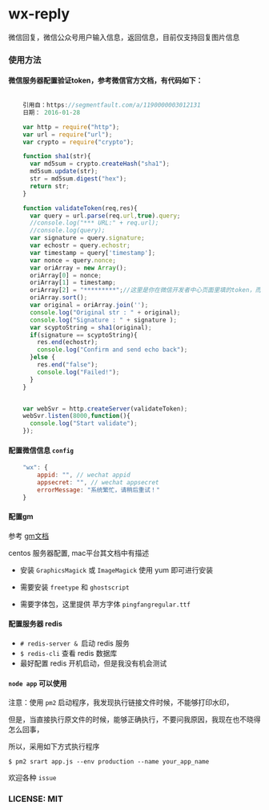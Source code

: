# wx-reply
微信回复，微信公众号用户输入信息，返回信息，目前仅支持回复图片信息


### 使用方法
#### 微信服务器配置验证token，参考微信官方文档，有代码如下：

```javascript

    引用自：https://segmentfault.com/a/1190000003012131 
	日期： 2016-01-28

	var http = require("http");
	var url = require("url");
	var crypto = require("crypto");

	function sha1(str){
	  var md5sum = crypto.createHash("sha1");
	  md5sum.update(str);
	  str = md5sum.digest("hex");
	  return str;
	}

	function validateToken(req,res){
	  var query = url.parse(req.url,true).query;
	  //console.log("*** URL:" + req.url);
	  //console.log(query);
	  var signature = query.signature;
	  var echostr = query.echostr;
	  var timestamp = query['timestamp'];
	  var nonce = query.nonce;
	  var oriArray = new Array();
	  oriArray[0] = nonce;
	  oriArray[1] = timestamp;
	  oriArray[2] = "*********";//这里是你在微信开发者中心页面里填的token，而不是****
	  oriArray.sort();
	  var original = oriArray.join('');
	  console.log("Original str : " + original);
	  console.log("Signature : " + signature );
	  var scyptoString = sha1(original);
	  if(signature == scyptoString){
	    res.end(echostr);
	    console.log("Confirm and send echo back");
	  }else {
	    res.end("false");
	    console.log("Failed!");
	  }
	}


	var webSvr = http.createServer(validateToken);
	webSvr.listen(8000,function(){
	  console.log("Start validate");
	});

```
#### 配置微信信息 `config`

```javascript
	"wx": {
		appid: "", // wechat appid
		appsecret: "", // wechat appsecret
		errorMessage: "系统繁忙，请稍后重试！"
	}

```

#### 配置gm
参考 [gm文档](https://github.com/aheckmann/gm)

centos 服务器配置, mac平台其文档中有描述

* 安装  `GraphicsMagick` 或 `ImageMagick` 使用 yum 即可进行安装

* 需要安装 `freetype` 和 `ghostscript` 

* 需要字体包，这里提供 苹方字体 `pingfangregular.ttf`


#### 配置服务器 redis

* `# redis-server & `启动 redis 服务
* `$ redis-cli` 查看 redis 数据库
*  最好配置 redis 开机启动，但是我没有机会测试

#### `node app` 可以使用

注意：使用 `pm2` 启动程序，我发现执行链接文件时候，不能够打印水印，

但是，当直接执行原文件的时候，能够正确执行，不要问我原因，我现在也不晓得怎么回事，

所以，采用如下方式执行程序

`$ pm2 srart app.js --env production --name your_app_name`

欢迎各种 `issue`


### LICENSE: MIT

